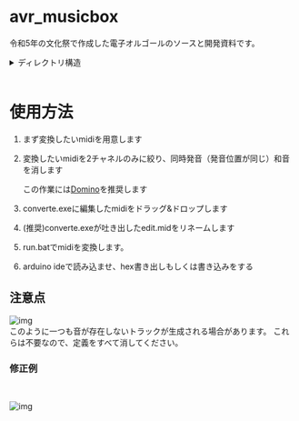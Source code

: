 # avr_musicbox
令和5年の文化祭で作成した電子オルゴールのソースと開発資料です。






<details><summary>ディレクトリ構造</summary>





-   /Midi2Arduino_original
    -   
    フォーク元のレポジトリ(Midi2Arduino)です。
-   /midi_converter
    -   
    既存のMIDIの音が被っている部分（同時発音の和音ではありません）を自動的に除去するツールのソースコードです。
    -   使用方法 
    
        converte.exeにmidiファイルをドラッグ&ドロップするとedit.midという変換後ファイルがの生成されます。
        同時発音和音は手動で除去しなくてはいけないことに留意してください。
        和音がある場合正常に動作しません

-   /midi
    -   
    -   今回使用したmidiです。
    -   権利的に危ないものは必要な際に別途記載します

-   /arduino/MidiPlayer
    -   
    -   実際の変換に使うソフト（midi2adruno）です。
    元のソースコードから一部改変されており、使うピンやボタンを使った再生/停止システムなどがあるのでソースコードは改変しないことをおすすめします。（あなたがarduinoに関する関する教養がある場合はむしろこのコードを改善してください）

</details>
</br>

# 使用方法
1. まず変換したいmidiを用意します
2. 変換したいmidiを2チャネルのみに絞り、同時発音（発音位置が同じ）和音を消します

    この作業には<a href=https://takabosoft.com/domino>Domino</a>を推奨します

3. converte.exeに編集したmidiをドラッグ&ドロップします
4. (推奨)converte.exeが吐き出したedit.midをリネームします
5. run.batでmidiを変換します。<br>
6. arduino ideで読み込ませ、hex書き出しもしくは書き込みをする
## 注意点
![img](https://github.com/suke0930/avr_musicbox/assets/121690168/2ab1f0bb-a36f-4e41-a3f2-30ff72e2e766)
</br>
このように一つも音が存在しないトラックが生成される場合があります。
これらは不要なので、定義をすべて消してください。

### 修正例
</br>

![img](https://github.com/suke0930/avr_musicbox/assets/121690168/16b0c778-884d-4c9f-b054-f762708c4ae2)
